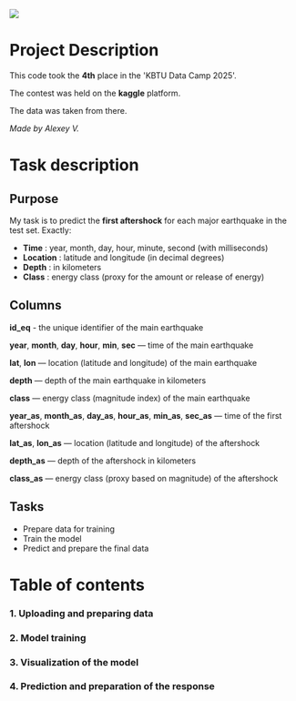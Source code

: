 ![](https://cdn.leonardo.ai/users/4708e59d-6e7f-4384-9fdd-1378d72f575f/generations/c134897f-af68-4ec8-a410-aeaf58097905/segments/3:4:1/Flux_Dev_a_stunning_illustration_of_A_dramatic_and_realistic_i_2.jpg)
# Project Description
This code took the **4th** place in the 'KBTU Data Camp 2025'. 

The contest was held on the **kaggle** platform. 

The data was taken from there. 


*Made by Alexey V.*

# Task description
## Purpose

My task is to predict the **first aftershock** for each major earthquake in the test set. Exactly:

* **Time** : year, month, day, hour, minute, second (with milliseconds)
* **Location** : latitude and longitude (in decimal degrees)
* **Depth** : in kilometers
* **Class** : energy class (proxy for the amount or release of energy)

## Columns
**id_eq** - the unique identifier of the main earthquake

**year**, **month**, **day**, **hour**, **min**, **sec** — time of the main earthquake

**lat**, **lon** — location (latitude and longitude) of the main earthquake

**depth** — depth of the main earthquake in kilometers

**class** — energy class (magnitude index) of the main earthquake

**year_as**, **month_as**, **day_as**, **hour_as**, **min_as**, **sec_as** — time of the first aftershock

**lat_as**, **lon_as** — location (latitude and longitude) of the aftershock

**depth_as** — depth of the aftershock in kilometers

**class_as** — energy class (proxy based on magnitude) of the aftershock

 ## Tasks
 * Prepare data for training
 * Train the model
 * Predict and prepare the final data

# Table of contents

### 1. Uploading and preparing data
### 2. Model training
### 3. Visualization of the model
### 4. Prediction and preparation of the response
